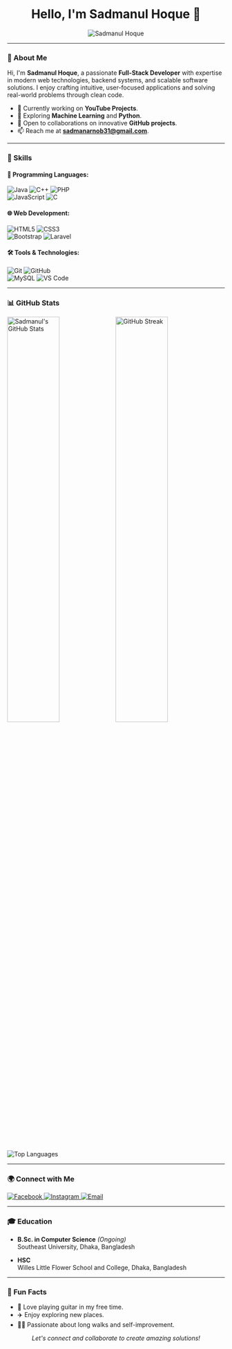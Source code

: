 <h1 align="center">Hello, I'm Sadmanul Hoque 👋</h1>

<p align="center">
  <img src="https://drive.google.com/uc?export=view&id=1iVkCaOxSKlUGBSSjEGriyzFy6EoNr1uK" alt="Sadmanul Hoque"/>
</p>



---

### 🚀 About Me  

Hi, I'm **Sadmanul Hoque**, a passionate **Full-Stack Developer** with expertise in modern web technologies, backend systems, and scalable software solutions. I enjoy crafting intuitive, user-focused applications and solving real-world problems through clean code.  

- 🔭 Currently working on **YouTube Projects**.  
- 🌱 Exploring **Machine Learning** and **Python**.  
- 👯 Open to collaborations on innovative **GitHub projects**.  
- 📫 Reach me at **sadmanarnob31@gmail.com**.  

---

### 💼 Skills  

#### 🔧 **Programming Languages:**  
![Java](https://img.shields.io/badge/Java-007396?style=for-the-badge&logo=java&logoColor=white) 
![C++](https://img.shields.io/badge/C%2B%2B-00599C?style=for-the-badge&logo=c%2B%2B&logoColor=white) 
![PHP](https://img.shields.io/badge/PHP-777BB4?style=for-the-badge&logo=php&logoColor=white)  
![JavaScript](https://img.shields.io/badge/JavaScript-F7DF1E?style=for-the-badge&logo=javascript&logoColor=black) 
![C](https://img.shields.io/badge/C-A8B9CC?style=for-the-badge&logo=c&logoColor=white)  

#### 🌐 **Web Development:**  
![HTML5](https://img.shields.io/badge/HTML5-E34F26?style=for-the-badge&logo=html5&logoColor=white) 
![CSS3](https://img.shields.io/badge/CSS3-1572B6?style=for-the-badge&logo=css3&logoColor=white)  
![Bootstrap](https://img.shields.io/badge/Bootstrap-7952B3?style=for-the-badge&logo=bootstrap&logoColor=white) 
![Laravel](https://img.shields.io/badge/Laravel-FF2D20?style=for-the-badge&logo=laravel&logoColor=white)  

#### 🛠️ **Tools & Technologies:**  
![Git](https://img.shields.io/badge/Git-F05032?style=for-the-badge&logo=git&logoColor=white) 
![GitHub](https://img.shields.io/badge/GitHub-181717?style=for-the-badge&logo=github&logoColor=white)  
![MySQL](https://img.shields.io/badge/MySQL-4479A1?style=for-the-badge&logo=mysql&logoColor=white) 
![VS Code](https://img.shields.io/badge/VS%20Code-007ACC?style=for-the-badge&logo=visual-studio-code&logoColor=white)  

---

### 📊 GitHub Stats  

<p align="">
  <img src="https://github-readme-stats.vercel.app/api?username=masterArnob&show_icons=true&theme=react&hide_border=true" alt="Sadmanul's GitHub Stats" width="49%" />
  <img src="https://github-readme-streak-stats.herokuapp.com/?user=masterArnob&theme=react&hide_border=true" alt="GitHub Streak" width="49%" />
</p>

<p align="">
  <img src="https://github-readme-stats.vercel.app/api/top-langs/?username=masterArnob&layout=compact&theme=react&hide_border=true" alt="Top Languages" />
</p>

---

### 🌍 Connect with Me  

<p align="">
  <a href="https://www.facebook.com/arnob.22690?mibextid=ZbWKwL">
    <img src="https://img.shields.io/badge/Facebook-1877F2?style=for-the-badge&logo=facebook&logoColor=white" alt="Facebook" />
  </a>
  <a href="https://www.instagram.com/_sadman_arnob_">
    <img src="https://img.shields.io/badge/Instagram-E4405F?style=for-the-badge&logo=instagram&logoColor=white" alt="Instagram" />
  </a>
  <a href="mailto:sadmanarnob31@gmail.com">
    <img src="https://img.shields.io/badge/Email-D14836?style=for-the-badge&logo=gmail&logoColor=white" alt="Email" />
  </a>
</p>

---

### 🎓 Education  

- **B.Sc. in Computer Science** *(Ongoing)*  
  Southeast University, Dhaka, Bangladesh  

- **HSC**  
  Willes Little Flower School and College, Dhaka, Bangladesh  

---

### 🌟 Fun Facts  

- 🎸 Love playing guitar in my free time.  
- ✈️ Enjoy exploring new places.  
- 🚶‍♂️ Passionate about long walks and self-improvement.  

<p align="center">
  <i>Let's connect and collaborate to create amazing solutions!</i>
</p>
